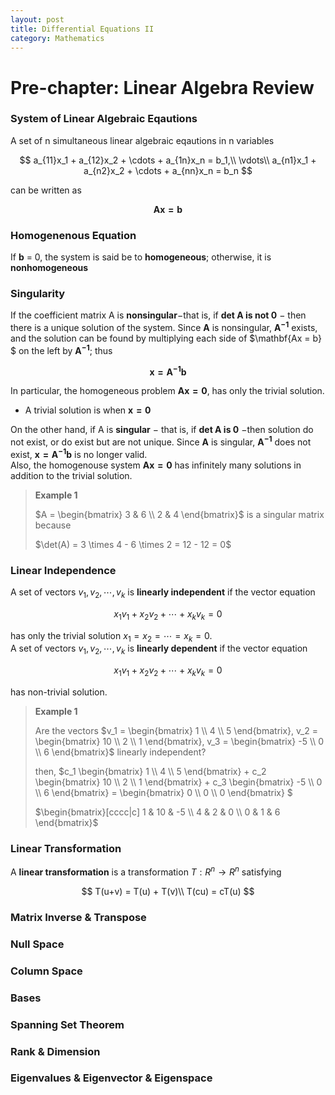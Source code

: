 ```yaml
---
layout: post
title: Differential Equations II
category: Mathematics
---
```


# Pre-chapter: Linear Algebra Review

### System of Linear Algebraic Eqautions

A set of n simultaneous linear algebraic eqautions in n variables

$$
a_{11}x_1 + a_{12}x_2 + \cdots + a_{1n}x_n = b_1,\\
\vdots\\
a_{n1}x_1 + a_{n2}x_2 + \cdots + a_{nn}x_n = b_n
$$

can be written as

$$
\mathbf{Ax = b}
$$

### Homogenenous Equation

If **b** = 0, the system is said be to **homogeneous**; otherwise, it is **nonhomogeneous**

### Singularity

If the coefficient matrix A is **nonsingular**$-$that is, if **det $\mathbf{A}$ is not 0** $-$ then there is a unique solution of the system. Since $\mathbf{A}$ is nonsingular, $\mathbf{A^{-1}}$ exists, and the solution can be found by multiplying each side of $\mathbf{Ax = b} $ on the left by $\mathbf{A^{-1}}$; thus

$$
\mathbf{x = A^{-1}b}
$$

In particular, the homogeneous problem $\mathbf{Ax = 0}$, has only the trivial solution.
- A trivial solution is when $\mathbf{x = 0}$

On the other hand, if A is **singular** $-$ that is, if **det $\mathbf{A}$ is 0** $-$then solution do not exist, or do exist but are not unique. Since $\mathbf{A}$ is singular,  $\mathbf{A^{-1}}$ does not exist, $\mathbf{x = A^{-1}b}$ is no longer valid. <br>
Also, the homogenouse system $\mathbf{Ax = 0}$ has infinitely many solutions in addition to the trivial solution.

> **Example 1**
> 
> <p>$A = \begin{bmatrix} 3 & 6 \\ 2 & 4 \end{bmatrix}$  is a singular matrix because</p>
> $\det(A) = 3 \times 4 - 6 \times 2 = 12 - 12 = 0$

### Linear Independence

A set of vectors ${v_1, v_2,\cdots, v_k}$ is **linearly independent** if the vector equation 

$$
x_1v_1 + x_2v_2 + \cdots + x_kv_k = 0
$$

has only the trivial solution $x_1 = x_2 = \cdots = x_k = 0$.<br>
A set of vectors ${v_1, v_2,\cdots, v_k}$ is **linearly dependent** if the vector equation 

$$
x_1v_1 + x_2v_2 + \cdots + x_kv_k = 0
$$

has non-trivial solution.

> **Example 1**
> 
> <p>Are the vectors  $v_1 = \begin{bmatrix} 1 \\ 4 \\ 5 \end{bmatrix}, v_2 = \begin{bmatrix} 10 \\ 2 \\ 1 \end{bmatrix}, v_3 = \begin{bmatrix} -5 \\ 0 \\ 6 \end{bmatrix}$  linearly independent?<p>
> then,
> $c_1 \begin{bmatrix} 1 \\ 4 \\ 5 \end{bmatrix} + c_2 \begin{bmatrix} 10 \\ 2 \\ 1 \end{bmatrix} + c_3 \begin{bmatrix} -5 \\ 0 \\ 6 \end{bmatrix} = \begin{bmatrix} 0 \\ 0 \\ 0 \end{bmatrix} $
> 
> <p>$\begin{bmatrix}[cccc|c] 1 & 10 & -5 \\ 4 & 2 & 0 \\ 0 & 1 & 6 \end{bmatrix}$<p>

### Linear Transformation

A **linear transformation** is a transformation $T : R^{n} \rightarrow R^n$ satisfying 

$$
T(u+v) = T(u) + T(v)\\
T(cu) = cT(u)
$$


### Matrix Inverse & Transpose

### Null Space

### Column Space

### Bases

### Spanning Set Theorem

### Rank & Dimension

### Eigenvalues & Eigenvector & Eigenspace